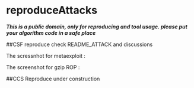 # reproduceAttacks

***This is a public domain, only for reproducing and tool usage. please put your algorithm code in a safe place***

##CSF reproduce
check README_ATTACK and discussions

The scressnhot for metaexploit
:


The screenshot for gzip ROP
:


##CCS Reproduce
under construction 

